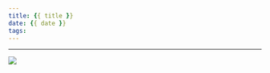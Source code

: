 ```yaml
---
title: {{ title }}
date: {{ date }}
tags:
---
```



---

![](https://xingqiu-tuchuang-1256524210.cos.ap-shanghai.myqcloud.com/5199/about_me.png)